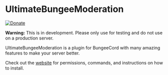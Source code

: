 # UltimateBungeeModeration

[![Donate](https://img.shields.io/badge/Donate-PayPal-green.svg)](https://www.paypal.com/cgi-bin/webscr?cmd=_s-xclick&hosted_button_id=5DFKLGMU7QAMU&source=url)

**Warning:** This is in development. Please only use for testing and do not use on a production server.

UltimateBungeeModeration is a plugin for BungeeCord with many amazing features to make your server better.

Check out the [website](https://radialbog9.github.io/UltimateBungeeModeration/) for permissions, commands, and instructions on how to install.
